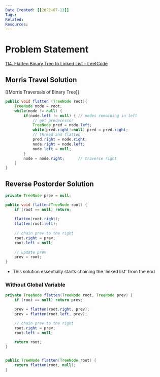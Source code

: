 ```yaml
---
Date Created: [[2022-07-13]]
Tags: 
Related: 
Resources: 
---
```


# Problem Statement
[114. Flatten Binary Tree to Linked List - LeetCode](https://leetcode.com/problems/flatten-binary-tree-to-linked-list/)

## Morris Travel Solution
[[Morris Traversals of Binary Tree]]
``` java
public void flatten (TreeNode root){
	TreeNode node = root;
	while(node != null) {
		if(node.left != null) { // nodes remaining in left
			// get predecessor
			TreeNode pred = node.left;
			while(pred.right!=null) pred = pred.right;
			// thread and flatten
			pred.right = node.right;
			node.right = node.left;
			node.left = null;
		}
		node = node.right;      // traverse right
	}
}
```

## Reverse Postorder Solution
``` java
private TreeNode prev = null;

public void flatten(TreeNode root) {
    if (root == null) return;
    
    flatten(root.right);
    flatten(root.left);
    
    // chain prev to the right
    root.right = prev;
    root.left = null;
    
    // update prev
    prev = root;
}
```
 - This solution essentially starts chaining the 'linked list' from the end


### Without Global Variable
``` java
private TreeNode flatten(TreeNode root, TreeNode prev) {
	if (root == null) return prev;

	prev = flatten(root.right, prev);
	prev = flatten(root.left, prev);

	// chain prev to the right
	root.right = prev;
	root.left = null;

	return root;
}


public TreeNode flatten(TreeNode root) {
	return flatten(root, null);
}
```

 

